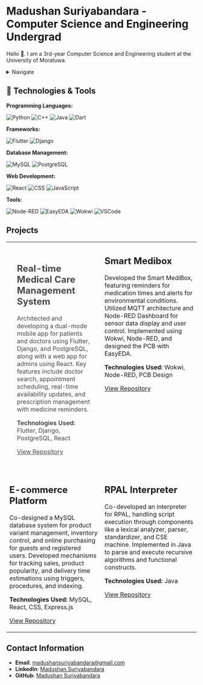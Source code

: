 # **Madushan Suriyabandara** - Computer Science and Engineering Undergrad

Hello 👋. I am a 3rd-year Computer Science and Engineering student at the University of Moratuwa.

<details><Summary>Navigate</Summary>
   
1. [Technical Skills](#technical-skills)
2. [Projects](#projects)
3. [Contact Information](#contact-information)
</details>

## **🔧 Technologies & Tools**

**Programming Languages:**

![Python](https://img.shields.io/badge/Code-Python-informational?style=flat&logo=python&logoColor=white&color=6aa6f8)
![C++](https://img.shields.io/badge/Code-C%2B%2B-informational?style=flat&logo=c%2B%2B&logoColor=white&color=6aa6f8)
![Java](https://img.shields.io/badge/Code-Java-informational?style=flat&logo=java&logoColor=white&color=6aa6f8)
![Dart](https://img.shields.io/badge/Code-Dart-informational?style=flat&logo=dart&logoColor=white&color=6aa6f8)

**Frameworks:**

![Flutter](https://img.shields.io/badge/Framework-Flutter-informational?style=flat&logo=flutter&logoColor=white&color=6aa6f8)
![Django](https://img.shields.io/badge/Framework-Django-informational?style=flat&logo=django&logoColor=white&color=6aa6f8)

**Database Management:**

![MySQL](https://img.shields.io/badge/Database-MySQL-informational?style=flat&logo=mysql&logoColor=white&color=6aa6f8)
![PostgreSQL](https://img.shields.io/badge/Database-PostgreSQL-informational?style=flat&logo=postgresql&logoColor=white&color=6aa6f8)

**Web Development:**

![React](https://img.shields.io/badge/Framework-React-informational?style=flat&logo=react&logoColor=white&color=6aa6f8)
![CSS](https://img.shields.io/badge/Style-CSS-informational?style=flat&logo=css3&logoColor=white&color=6aa6f8)
![JavaScript](https://img.shields.io/badge/Framework-JavaScript-informational?style=flat&logo=javascript&logoColor=white&color=6aa6f8)

**Tools:**

![Node-RED](https://img.shields.io/badge/Tools-Node--RED-informational?style=flat&logo=node-red&logoColor=white&color=6aa6f8)
![EasyEDA](https://img.shields.io/badge/Tools-EasyEDA-informational?style=flat&logo=easyeda&logoColor=white&color=6aa6f8)
![Wokwi](https://img.shields.io/badge/Tools-Wokwi-informational?style=flat&logo=wokwi&logoColor=white&color=6aa6f8)
![VSCode](https://img.shields.io/badge/Tools-VSCode-informational?style=flat&logo=visual-studio-code&logoColor=white&color=6aa6f8)


## **Projects**

<table>
  <tr>
    <td width="50%" valign="top" style="background-image: url('images/Mediconnect.jpg'); background-size: cover; background-position: center; opacity: 0.8;">
      <div style="background-color: rgba(255, 255, 255, 0.8); padding: 20px;">
        <h2>Real-time Medical Care Management System</h2>
        <p>Architected and developing a dual-mode mobile app for patients and doctors using Flutter, Django, and PostgreSQL, along with a web app for admins using React. Key features include doctor search, appointment scheduling, real-time availability updates, and prescription management with medicine reminders.</p>
        <p><strong>Technologies Used:</strong> Flutter, Django, PostgreSQL, React</p>
        <p><a href="https://github.com/Madushansuriyabandara/Mediconnect">View Repository</a></p>
      </div>
    </td>
    <td width="50%" valign="top">
      <h2>Smart Medibox</h2>
      <p>Developed the Smart MediBox, featuring reminders for medication times and alerts for environmental conditions. Utilized MQTT architecture and Node-RED Dashboard for sensor data display and user control. Implemented using Wokwi, Node-RED, and designed the PCB with EasyEDA.</p>
      <p><strong>Technologies Used:</strong> Wokwi, Node-RED, PCB Design</p>
      <p><a href="https://github.com/Madushansuriyabandara/SmartMediBox">View Repository</a></p>
    </td>
    <tr>
    <td width="50%" valign="top">
      <h2>E-commerce Platform</h2>
      <p>Co-designed a MySQL database system for product variant management, inventory control, and online purchasing for guests and registered users. Developed mechanisms for tracking sales, product popularity, and delivery time estimations using triggers, procedures, and indexing.</p>
      <p><strong>Technologies Used:</strong> MySQL, React, CSS, Express.js</p>
      <p><a href="https://github.com/Madushansuriyabandara/ECommercePlatform">View Repository</a></p>
    </td>
    <td width="50%" valign="top">
      <h2>RPAL Interpreter</h2>
      <p>Co-developed an interpreter for RPAL, handling script execution through components like a lexical analyzer, parser, standardizer, and CSE machine. Implemented in Java to parse and execute recursive algorithms and functional constructs.</p>
      <p><strong>Technologies Used:</strong> Java</p>
      <p><a href="https://github.com/Madushansuriyabandara/RPAL_Interpreter">View Repository</a></p>
    </td>
  </tr> 
</table>

## **Contact Information**
- **Email**: [madushansuriyabandara@gmail.com](mailto:madushansuriyabandara@gmail.com)
- **LinkedIn**: [Madushan Suriyabandara](https://www.linkedin.com/in/madushan-suriyabandara-75b322243/)
- **GitHub**: [Madushan Suriyabandara](https://github.com/Madushansuriyabandara)
